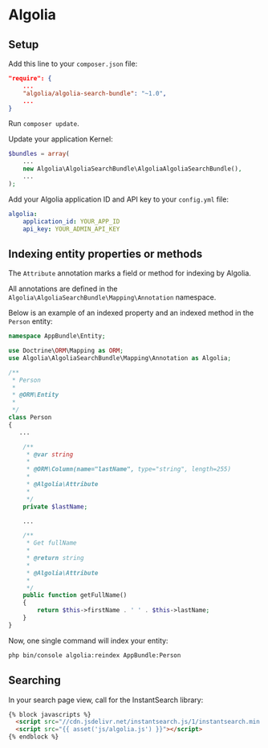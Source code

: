 Algolia
=======

## Setup

Add this line to your `composer.json` file:
```json
"require": {
    ...
    "algolia/algolia-search-bundle": "~1.0",
    ...
}
```

Run `composer update`.


Update your application Kernel:
```php
$bundles = array(
    ...
    new Algolia\AlgoliaSearchBundle\AlgoliaAlgoliaSearchBundle(),
    ...
);
```


Add your Algolia application ID and API key to your `config.yml` file:
```yaml
algolia:
    application_id: YOUR_APP_ID
    api_key: YOUR_ADMIN_API_KEY
```

## Indexing entity properties or methods

The `Attribute` annotation marks a field or method for indexing by Algolia.

All annotations are defined in the `Algolia\AlgoliaSearchBundle\Mapping\Annotation` namespace.

Below is an example of an indexed property and an indexed method in the `Person` entity:
```php
namespace AppBundle\Entity;

use Doctrine\ORM\Mapping as ORM;
use Algolia\AlgoliaSearchBundle\Mapping\Annotation as Algolia;

/**
 * Person
 *
 * @ORM\Entity
 *
 */
class Person
{
   ...

    /**
     * @var string
     *
     * @ORM\Column(name="lastName", type="string", length=255)
     *
     * @Algolia\Attribute
     *
     */
    private $lastName;

    ...

    /**
     * Get fullName
     *
     * @return string
     *
     * @Algolia\Attribute
     *
     */
    public function getFullName()
    {
        return $this->firstName . ' ' . $this->lastName;
    }
}
```

Now, one single command will index your entity:

```bash
php bin/console algolia:reindex AppBundle:Person
```


## Searching

In your search page view, call for the InstantSearch library:

```html
{% block javascripts %}
  <script src="//cdn.jsdelivr.net/instantsearch.js/1/instantsearch.min.js"></script>
  <script src="{{ asset('js/algolia.js') }}"></script>
{% endblock %}
```
